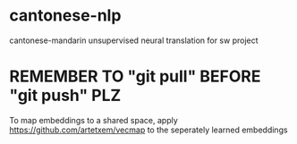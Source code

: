 # cantonese-nlp
cantonese-mandarin unsupervised neural translation for sw project

# REMEMBER TO "git pull" BEFORE "git push" PLZ

To map embeddings to a shared space, apply https://github.com/artetxem/vecmap to the seperately learned embeddings